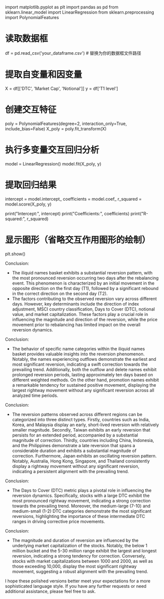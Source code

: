 import matplotlib.pyplot as plt
import pandas as pd
from sklearn.linear_model import LinearRegression
from sklearn.preprocessing import PolynomialFeatures

# 读取数据框
df = pd.read_csv('your_dataframe.csv')  # 替换为你的数据框文件路径

# 提取自变量和因变量
X = df[['DTC', 'Market Cap', 'Notional']]
y = df['T1 level']

# 创建交互特征
poly = PolynomialFeatures(degree=2, interaction_only=True, include_bias=False)
X_poly = poly.fit_transform(X)

# 执行多变量交互回归分析
model = LinearRegression()
model.fit(X_poly, y)

# 提取回归结果
intercept = model.intercept_
coefficients = model.coef_
r_squared = model.score(X_poly, y)

print("Intercept:", intercept)
print("Coefficients:", coefficients)
print("R-squared:", r_squared)

# 显示图形（省略交互作用图形的绘制）
plt.show()




Conclusion:
- The iliquid names basket exhibits a substantial reversion pattern, with the most pronounced reversion occurring two days after the rebalancing event. This phenomenon is characterized by an initial movement in the opposite direction on the first day (T1), followed by a significant rebound in the correct direction on the second day (T2).
- The factors contributing to the observed reversion vary across different days. However, key determinants include the direction of index adjustment, MSCI country classification, Days to Cover (DTC), notional value, and market capitalization. These factors play a crucial role in influencing the magnitude and direction of the reversion, while the price movement prior to rebalancing has limited impact on the overall reversion dynamics.

Conclusion:
- The behavior of specific name categories within the iliquid names basket provides valuable insights into the reversion phenomenon. Notably, the names experiencing outflows demonstrate the earliest and most significant reversion, indicating a swift correction towards the prevailing trend. Additionally, both the outflow and delete names exhibit prolonged reversion periods, lasting approximately ten days based on different weighted methods. On the other hand, promotion names exhibit a remarkable tendency for sustained positive movement, displaying the largest rightway movement without any significant reversion across all analyzed time periods.

Conclusion:
- The reversion patterns observed across different regions can be categorized into three distinct types. Firstly, countries such as India, Korea, and Malaysia display an early, short-lived reversion with relatively smaller magnitude. Secondly, Taiwan exhibits an early reversion that persists for an extended period, accompanied by a substantial magnitude of correction. Thirdly, countries including China, Indonesia, and the Philippines demonstrate a late reversion that spans a considerable duration and exhibits a substantial magnitude of correction. Furthermore, Japan exhibits an oscillating reversion pattern. Notably, Australia, Hong Kong, Singapore, and Thailand consistently display a rightway movement without any significant reversion, indicating a persistent alignment with the prevailing trend.

Conclusion:
- The Days to Cover (DTC) metric plays a pivotal role in influencing the reversion dynamics. Specifically, stocks with a large DTC exhibit the most pronounced rightway movement, indicating a strong correction towards the prevailing trend. Moreover, the medium-large (7-10) and medium-small (1-2) DTC categories demonstrate the most significant reversions, highlighting the importance of these intermediate DTC ranges in driving corrective price movements.

Conclusion:
- The magnitude and duration of reversion are influenced by the underlying market capitalization of the stocks. Notably, the below 1 million bucket and the 5-30 million range exhibit the largest and longest reversion, indicating a strong tendency for correction. Conversely, stocks with market capitalizations between 1000 and 2000, as well as those exceeding 10,000, display the most significant rightway movement, suggesting a robust alignment with the prevailing trend.

I hope these polished versions better meet your expectations for a more sophisticated language style. If you have any further requests or need additional assistance, please feel free to ask.
